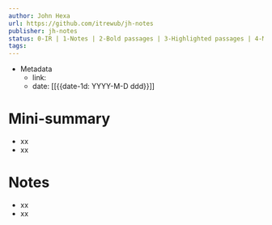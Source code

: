```yaml
---
author: John Hexa
url: https://github.com/itrewub/jh-notes
publisher: jh-notes
status: 0-IR | 1-Notes | 2-Bold passages | 3-Highlighted passages | 4-Mini-summary | 5-Remix
tags: 
---
```

- Metadata
	- link: 
	- date: [[{{date-1d: YYYY-M-D ddd}}]]
# Mini-summary
- xx
- xx
# Notes
- xx
- xx